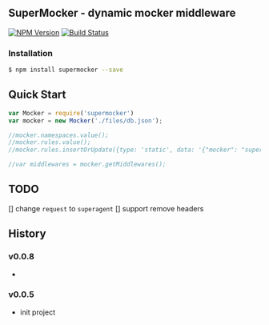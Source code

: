 ## SuperMocker - dynamic mocker middleware

[![NPM Version](https://img.shields.io/npm/v/supermocker.svg?style=flat)](https://www.npmjs.org/package/supermocker)
[![Build Status](https://img.shields.io/travis/atian25/supermocker.svg?style=flat)](https://travis-ci.org/atian25/supermocker)

### Installation

```bash
$ npm install supermocker --save
```

## Quick Start

```js
var Mocker = require('supermocker')
var mocker = new Mocker('./files/db.json');

//mocker.namespaces.value();
//mocker.rules.value();
//mocker.rules.insertOrUpdate({type: 'static', data: '{"mocker": "super"}'});

//var middlewares = mocker.getMiddlewares();
```

## TODO
[] change `request` to `superagent`
[] support remove headers


## History
### v0.0.8
-

### v0.0.5
- init project
